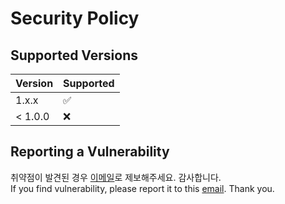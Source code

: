 # Security Policy

## Supported Versions

| Version | Supported          |
| ------- | ------------------ |
| 1.x.x   | :white_check_mark: |
| < 1.0.0   | :x:                |

## Reporting a Vulnerability

취약점이 발견된 경우 [이메일](davidyang2149@gmail.com)로 제보해주세요. 감사합니다.  
If you find vulnerability, please report it to this [email](davidyang2149@gmail.com). Thank you.

